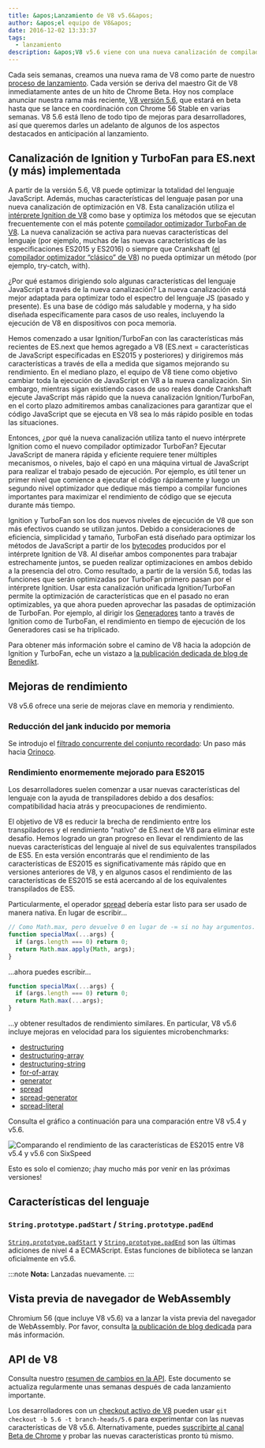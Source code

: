 ```yaml
---
title: &apos;Lanzamiento de V8 v5.6&apos;
author: &apos;el equipo de V8&apos;
date: 2016-12-02 13:33:37
tags:
  - lanzamiento
description: &apos;V8 v5.6 viene con una nueva canalización de compiladores, mejoras en el rendimiento y mayor soporte para las características del lenguaje ECMAScript.&apos;
---
```

Cada seis semanas, creamos una nueva rama de V8 como parte de nuestro [proceso de lanzamiento](/docs/release-process). Cada versión se deriva del maestro Git de V8 inmediatamente antes de un hito de Chrome Beta. Hoy nos complace anunciar nuestra rama más reciente, [V8 versión 5.6](https://chromium.googlesource.com/v8/v8.git/+log/branch-heads/5.6), que estará en beta hasta que se lance en coordinación con Chrome 56 Stable en varias semanas. V8 5.6 está lleno de todo tipo de mejoras para desarrolladores, así que queremos darles un adelanto de algunos de los aspectos destacados en anticipación al lanzamiento.

<!--truncate-->
## Canalización de Ignition y TurboFan para ES.next (y más) implementada

A partir de la versión 5.6, V8 puede optimizar la totalidad del lenguaje JavaScript. Además, muchas características del lenguaje pasan por una nueva canalización de optimización en V8. Esta canalización utiliza el [intérprete Ignition de V8](/blog/ignition-interpreter) como base y optimiza los métodos que se ejecutan frecuentemente con el más potente [compilador optimizador TurboFan de V8](/docs/turbofan). La nueva canalización se activa para nuevas características del lenguaje (por ejemplo, muchas de las nuevas características de las especificaciones ES2015 y ES2016) o siempre que Crankshaft ([el compilador optimizador “clásico” de V8](https://blog.chromium.org/2010/12/new-crankshaft-for-v8.html)) no pueda optimizar un método (por ejemplo, try-catch, with).

¿Por qué estamos dirigiendo solo algunas características del lenguaje JavaScript a través de la nueva canalización? La nueva canalización está mejor adaptada para optimizar todo el espectro del lenguaje JS (pasado y presente). Es una base de código más saludable y moderna, y ha sido diseñada específicamente para casos de uso reales, incluyendo la ejecución de V8 en dispositivos con poca memoria.

Hemos comenzado a usar Ignition/TurboFan con las características más recientes de ES.next que hemos agregado a V8 (ES.next = características de JavaScript especificadas en ES2015 y posteriores) y dirigiremos más características a través de ella a medida que sigamos mejorando su rendimiento. En el mediano plazo, el equipo de V8 tiene como objetivo cambiar toda la ejecución de JavaScript en V8 a la nueva canalización. Sin embargo, mientras sigan existiendo casos de uso reales donde Crankshaft ejecute JavaScript más rápido que la nueva canalización Ignition/TurboFan, en el corto plazo admitiremos ambas canalizaciones para garantizar que el código JavaScript que se ejecuta en V8 sea lo más rápido posible en todas las situaciones.

Entonces, ¿por qué la nueva canalización utiliza tanto el nuevo intérprete Ignition como el nuevo compilador optimizador TurboFan? Ejecutar JavaScript de manera rápida y eficiente requiere tener múltiples mecanismos, o niveles, bajo el capó en una máquina virtual de JavaScript para realizar el trabajo pesado de ejecución. Por ejemplo, es útil tener un primer nivel que comience a ejecutar el código rápidamente y luego un segundo nivel optimizador que dedique más tiempo a compilar funciones importantes para maximizar el rendimiento de código que se ejecuta durante más tiempo.

Ignition y TurboFan son los dos nuevos niveles de ejecución de V8 que son más efectivos cuando se utilizan juntos. Debido a consideraciones de eficiencia, simplicidad y tamaño, TurboFan está diseñado para optimizar los métodos de JavaScript a partir de los [bytecodes](https://en.wikipedia.org/wiki/Bytecode) producidos por el intérprete Ignition de V8. Al diseñar ambos componentes para trabajar estrechamente juntos, se pueden realizar optimizaciones en ambos debido a la presencia del otro. Como resultado, a partir de la versión 5.6, todas las funciones que serán optimizadas por TurboFan primero pasan por el intérprete Ignition. Usar esta canalización unificada Ignition/TurboFan permite la optimización de características que en el pasado no eran optimizables, ya que ahora pueden aprovechar las pasadas de optimización de TurboFan. Por ejemplo, al dirigir los [Generadores](https://developer.mozilla.org/en-US/docs/Web/JavaScript/Reference/Statements/function*) tanto a través de Ignition como de TurboFan, el rendimiento en tiempo de ejecución de los Generadores casi se ha triplicado.

Para obtener más información sobre el camino de V8 hacia la adopción de Ignition y TurboFan, eche un vistazo a [la publicación dedicada de blog de Benedikt](https://benediktmeurer.de/2016/11/25/v8-behind-the-scenes-november-edition/).

## Mejoras de rendimiento

V8 v5.6 ofrece una serie de mejoras clave en memoria y rendimiento.

### Reducción del jank inducido por memoria

Se introdujo el [filtrado concurrente del conjunto recordado](https://bugs.chromium.org/p/chromium/issues/detail?id=648568): Un paso más hacia [Orinoco](/blog/orinoco).

### Rendimiento enormemente mejorado para ES2015

Los desarrolladores suelen comenzar a usar nuevas características del lenguaje con la ayuda de transpiladores debido a dos desafíos: compatibilidad hacia atrás y preocupaciones de rendimiento.

El objetivo de V8 es reducir la brecha de rendimiento entre los transpiladores y el rendimiento "nativo" de ES.next de V8 para eliminar este desafío. Hemos logrado un gran progreso en llevar el rendimiento de las nuevas características del lenguaje al nivel de sus equivalentes transpilados de ES5. En esta versión encontrarás que el rendimiento de las características de ES2015 es significativamente más rápido que en versiones anteriores de V8, y en algunos casos el rendimiento de las características de ES2015 se está acercando al de los equivalentes transpilados de ES5.

Particularmente, el operador [spread](https://developer.mozilla.org/en/docs/Web/JavaScript/Reference/Operators/Spread_operator) debería estar listo para ser usado de manera nativa. En lugar de escribir…

```js
// Como Math.max, pero devuelve 0 en lugar de -∞ si no hay argumentos.
function specialMax(...args) {
  if (args.length === 0) return 0;
  return Math.max.apply(Math, args);
}
```

…ahora puedes escribir…

```js
function specialMax(...args) {
  if (args.length === 0) return 0;
  return Math.max(...args);
}
```

…y obtener resultados de rendimiento similares. En particular, V8 v5.6 incluye mejoras en velocidad para los siguientes microbenchmarks:

- [destructuring](https://github.com/fhinkel/six-speed/tree/master/tests/destructuring)
- [destructuring-array](https://github.com/fhinkel/six-speed/tree/master/tests/destructuring-array)
- [destructuring-string](https://github.com/fhinkel/six-speed/tree/master/tests/destructuring-string)
- [for-of-array](https://github.com/fhinkel/six-speed/tree/master/tests/for-of-array)
- [generator](https://github.com/fhinkel/six-speed/tree/master/tests/generator)
- [spread](https://github.com/fhinkel/six-speed/tree/master/tests/spread)
- [spread-generator](https://github.com/fhinkel/six-speed/tree/master/tests/spread-generator)
- [spread-literal](https://github.com/fhinkel/six-speed/tree/master/tests/spread-literal)

Consulta el gráfico a continuación para una comparación entre V8 v5.4 y v5.6.

![Comparando el rendimiento de las características de ES2015 entre V8 v5.4 y v5.6 con [SixSpeed](https://fhinkel.github.io/six-speed/)](/_img/v8-release-56/perf.png)

Esto es solo el comienzo; ¡hay mucho más por venir en las próximas versiones!

## Características del lenguaje

### `String.prototype.padStart` / `String.prototype.padEnd`

[`String.prototype.padStart`](https://developer.mozilla.org/en-US/docs/Web/JavaScript/Reference/Global_Objects/String/padStart) y [`String.prototype.padEnd`](https://developer.mozilla.org/en-US/docs/Web/JavaScript/Reference/Global_Objects/String/padEnd) son las últimas adiciones de nivel 4 a ECMAScript. Estas funciones de biblioteca se lanzan oficialmente en v5.6.

:::note
**Nota:** Lanzadas nuevamente.
:::

## Vista previa de navegador de WebAssembly

Chromium 56 (que incluye V8 v5.6) va a lanzar la vista previa del navegador de WebAssembly. Por favor, consulta [la publicación de blog dedicada](/blog/webassembly-browser-preview) para más información.

## API de V8

Consulta nuestro [resumen de cambios en la API](https://docs.google.com/document/d/1g8JFi8T_oAE_7uAri7Njtig7fKaPDfotU6huOa1alds/edit). Este documento se actualiza regularmente unas semanas después de cada lanzamiento importante.

Los desarrolladores con un [checkout activo de V8](/docs/source-code#using-git) pueden usar `git checkout -b 5.6 -t branch-heads/5.6` para experimentar con las nuevas características de V8 v5.6. Alternativamente, puedes [suscribirte al canal Beta de Chrome](https://www.google.com/chrome/browser/beta.html) y probar las nuevas características pronto tú mismo.
